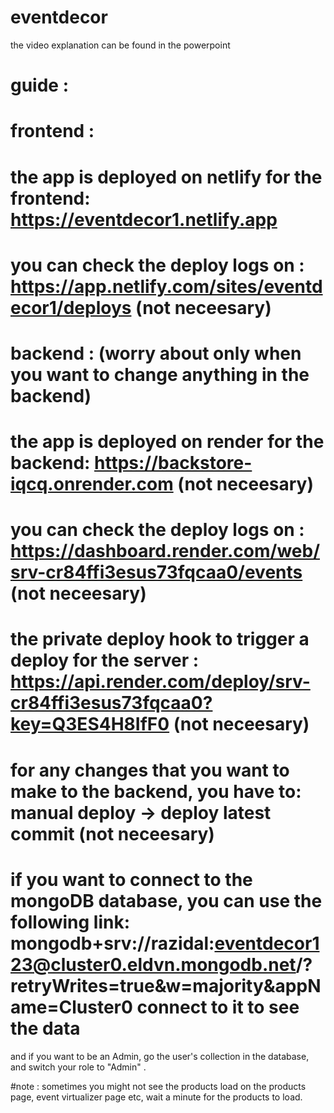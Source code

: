 # eventdecor
the video explanation can be found in the powerpoint
# guide :

# frontend :
# the app is deployed on netlify for the frontend: https://eventdecor1.netlify.app
# you can check the deploy logs on : https://app.netlify.com/sites/eventdecor1/deploys  (not neceesary)

# backend :  (worry about only when you want to change anything in the backend)
# the app is deployed on render for the backend: https://backstore-iqcq.onrender.com  (not neceesary)
# you can check the deploy logs on : https://dashboard.render.com/web/srv-cr84ffi3esus73fqcaa0/events (not neceesary)
# the private deploy hook to trigger a deploy for the server : https://api.render.com/deploy/srv-cr84ffi3esus73fqcaa0?key=Q3ES4H8IfF0 (not neceesary)
# for any changes that you want to make to the backend, you have to: manual deploy -> deploy latest commit (not neceesary)
# if you want to connect to the mongoDB database, you can use the following link: mongodb+srv://razidal:eventdecor123@cluster0.eldvn.mongodb.net/?retryWrites=true&w=majority&appName=Cluster0   connect to it to see the data
and if you want to be an Admin, go the user's collection in the database, and switch your role to "Admin" .

#note :
sometimes you might not see the products load on the products page, event virtualizer page etc, wait a minute for the products to load. 
